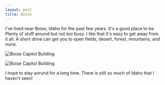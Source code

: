 ```yaml
---
layout: post
title: Boise
---
```


I've lived near Boise, Idaho for the past few years. It's a good place to be. Plenty of
stuff around but not too busy. I like that it's easy to get away from it all. A short
drive can get you to open fields, desert, forest, mountains, and more.

<img src="/Users/eporter/Documents/Jekyll/_posts/BoiseCapitol.jpg" alt="Boise Capitol Building"/>

![Boise Capitol Building](/BoiseCapitol.jpg "Boise, Idaho Capitol")

I hope to stay aorund for a long time. There is still so much of Idaho that I haven't
seen!